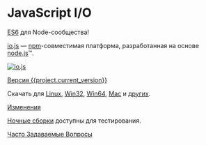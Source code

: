 # JavaScript I/O

[ES6](es6.html) для Node-сообщества!

[io.js](https://github.com/iojs/io.js) &mdash; [npm](https://www.npmjs.org/)-совместимая платформа, разработанная на основе [node.js](https://nodejs.org/)&#8482;.

[![io.js](../images/1.0.0.png)](https://iojs.org/dist/v{{project.current_version}}/)

[Версия {{project.current_version}}](https://iojs.org/dist/v{{project.current_version}}/)

Скачать для
[Linux](https://iojs.org/dist/v{{project.current_version}}/iojs-v{{project.current_version}}-linux-x64.tar.xz),
[Win32](https://iojs.org/dist/v{{project.current_version}}/iojs-v{{project.current_version}}-x86.msi),
[Win64](https://iojs.org/dist/v{{project.current_version}}/iojs-v{{project.current_version}}-x64.msi),
[Mac](https://iojs.org/dist/v{{project.current_version}}/iojs-v{{project.current_version}}.pkg) и
[других](https://iojs.org/dist/v{{project.current_version}}/).


[Изменения](https://github.com/iojs/io.js/blob/v1.x/CHANGELOG.md)

[Ночные сборки](https://iojs.org/download/nightly/) доступны для тестирования.

[Часто Задаваемые Вопросы](faq.html)
